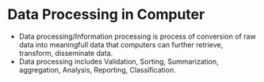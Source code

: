 # Data Processing in Computer 
* Data processing/Information processing is process of conversion of raw data into meaningfull data that computers can further retrieve, transform, disseminate data.
* Data processing includes Validation, Sorting, Summarization, aggregation, Analysis, Reporting, Classification.

<!--
Data
$ Data in computer hardware.
$ Representation of data in computer.
$ Input and Output Data.
$ Input and output Devices.
$ How data is stored and computed
-->
